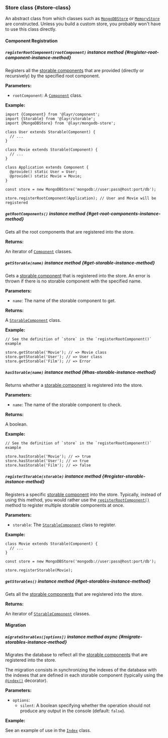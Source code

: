 ### Store <badge type="primary">class</badge> {#store-class}

An abstract class from which classes such as [`MongoDBStore`](https://layrjs.com/docs/v2/reference/mongodb-store) or [`MemoryStore`](https://layrjs.com/docs/v2/reference/memory-store) are constructed. Unless you build a custom store, you probably won't have to use this class directly.

#### Component Registration

##### `registerRootComponent(rootComponent)` <badge type="secondary-outline">instance method</badge> {#register-root-component-instance-method}

Registers all the [storable components](https://layrjs.com/docs/v2/reference/storable#storable-component-class) that are provided (directly or recursively) by the specified root component.

**Parameters:**

* `rootComponent`: A [`Component`](https://layrjs.com/docs/v2/reference/component) class.

**Example:**

```
import {Component} from '@layr/component';
import {Storable} from '@layr/storable';
import {MongoDBStore} from '@layr/mongodb-store';

class User extends Storable(Component) {
  // ...
}

class Movie extends Storable(Component) {
  // ...
}

class Application extends Component {
  @provide() static User = User;
  @provide() static Movie = Movie;
}

const store = new MongoDBStore('mongodb://user:pass@host:port/db');

store.registerRootComponent(Application); // User and Movie will be registered
```

##### `getRootComponents()` <badge type="secondary-outline">instance method</badge> {#get-root-components-instance-method}

Gets all the root components that are registered into the store.

**Returns:**

An iterator of [`Component`](https://layrjs.com/docs/v2/reference/component) classes.

##### `getStorable(name)` <badge type="secondary-outline">instance method</badge> {#get-storable-instance-method}

Gets a [storable component](https://layrjs.com/docs/v2/reference/storable#storable-component-class) that is registered into the store. An error is thrown if there is no storable component with the specified name.

**Parameters:**

* `name`: The name of the storable component to get.

**Returns:**

A [`StorableComponent`](https://layrjs.com/docs/v2/reference/storable#storable-component-class) class.

**Example:**

```
// See the definition of `store` in the `registerRootComponent()` example

store.getStorable('Movie'); // => Movie class
store.getStorable('User'); // => User class
store.getStorable('Film'); // => Error
```

##### `hasStorable(name)` <badge type="secondary-outline">instance method</badge> {#has-storable-instance-method}

Returns whether a [storable component](https://layrjs.com/docs/v2/reference/storable#storable-component-class) is registered into the store.

**Parameters:**

* `name`: The name of the storable component to check.

**Returns:**

A boolean.

**Example:**

```
// See the definition of `store` in the `registerRootComponent()` example

store.hasStorable('Movie'); // => true
store.hasStorable('User'); // => true
store.hasStorable('Film'); // => false
```

##### `registerStorable(storable)` <badge type="secondary-outline">instance method</badge> {#register-storable-instance-method}

Registers a specific [storable component](https://layrjs.com/docs/v2/reference/storable#storable-component-class) into the store. Typically, instead of using this method, you would rather use the [`registerRootComponent()`](https://layrjs.com/docs/v2/reference/store#register-root-component-instance-method) method to register multiple storable components at once.

**Parameters:**

* `storable`: The [`StorableComponent`](https://layrjs.com/docs/v2/reference/storable#storable-component-class) class to register.

**Example:**

```
class Movie extends Storable(Component) {
  // ...
}

const store = new MongoDBStore('mongodb://user:pass@host:port/db');

store.registerStorable(Movie);
```

##### `getStorables()` <badge type="secondary-outline">instance method</badge> {#get-storables-instance-method}

Gets all the [storable components](https://layrjs.com/docs/v2/reference/storable#storable-component-class) that are registered into the store.

**Returns:**

An iterator of [`StorableComponent`](https://layrjs.com/docs/v2/reference/storable#storable-component-class) classes.

#### Migration

##### `migrateStorables([options])` <badge type="secondary-outline">instance method</badge> <badge type="outline">async</badge> {#migrate-storables-instance-method}

Migrates the database to reflect all the [storable components](https://layrjs.com/docs/v2/reference/storable#storable-component-class) that are registered into the store.

The migration consists in synchronizing the indexes of the database with the indexes that are defined in each storable component (typically using the [`@index()`](https://layrjs.com/docs/v2/reference/storable#index-decorator) decorator).

**Parameters:**

* `options`:
  * `silent`: A boolean specifying whether the operation should not produce any output in the console (default: `false`).

**Example:**

See an example of use in the [`Index`](https://layrjs.com/docs/v2/reference/index) class.